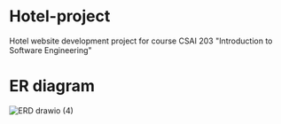 # Hotel-project
Hotel website development project for course CSAI 203 "Introduction to  Software  Engineering"

# ER diagram
![ERD drawio (4)](https://github.com/shadow9-1-1/Hotel-project/assets/133889737/9f34cd78-4ec6-4eb8-9abb-c4d008d7f2fb)
